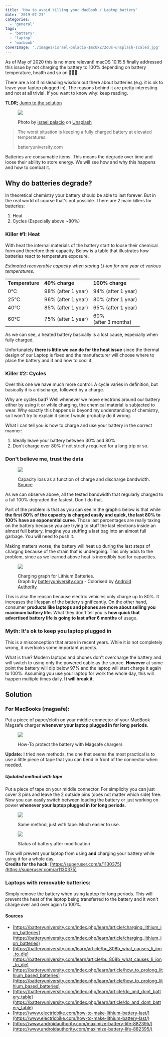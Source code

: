 ```yaml
---
title: 'How to avoid killing your MacBook / Laptop battery'
date: '2019-07-23'
categories:
  - 'general'
tags:
  - 'battery'
  - 'laptop'
  - 'macbook'
coverImage: './images/israel-palacio-ImcUkZ72oUs-unsplash-scaled.jpg'
---
```


As of May of 2020 this is no more relevant! macOS 10.15.5 finally addressed this issue by not charging the battery to 100% depending on battery temperature, health and so on 🚀🚀🚀

There are a lot if misleading wisdom out there about batteries (e.g. it is ok to leave your laptop plugged in). The reasons behind it are pretty interesting and not at all trivial. If you want to know why: keep reading.

**TLDR;** [Jump to the solution](#solution)

<figure>

![](images/israel-palacio-ImcUkZ72oUs-unsplash-scaled.jpg)

<figcaption>

Photo by [israel palacio](https://unsplash.com/@othentikisra?utm_source=unsplash&utm_medium=referral&utm_content=creditCopyText) on [Unsplash](https://unsplash.com/search/photos/electricity?utm_source=unsplash&utm_medium=referral&utm_content=creditCopyText)

</figcaption>

</figure>

> The worst situation is keeping a fully charged battery at elevated temperatures.
>
> batteryuniversity.com

Batteries are consumable items. This means the degrade over time and loose their ability to store energy. We will see how and why this happens and how to combat it.

## Why do batteries degrade?

In theoretical chemistry your battery should be able to last forever. But in the real world of course that's not possible. There are 2 main killers for batteries:

1. Heat
2. Cycles (Especially above ~80%)

### Killer #1: Heat

With heat the internal materials of the battery start to loose their chemical form and therefore their capacity. Below is a table that illustrates how batteries react to temperature exposure.

_Estimated recoverable capacity when storing Li-ion for one year at various temperatures._

<table><tbody><tr><td><strong>Temperature</strong></td><td><strong>40% charge</strong></td><td><strong>100% charge</strong></td></tr><tr><td>0°C</td><td>98%&nbsp;(after 1 year)</td><td>94%&nbsp;(after 1 year)</td></tr><tr><td>25°C</td><td>96%&nbsp;(after 1 year)</td><td>80%&nbsp;(after 1 year)</td></tr><tr><td>40°C</td><td>85%&nbsp;(after 1 year)</td><td>65%&nbsp;(after 1 year)</td></tr><tr><td>60°C</td><td>75%&nbsp;(after 1 year)</td><td>60%<br>(after 3 months)</td></tr></tbody></table>

As we can see, a heated battery basically is a lost cause, especially when fully charged.

Unfortunately **there is little we can do for the heat issue** since the thermal design of our Laptop is fixed and the manufacturer will choose where to place the battery and if and how to cool it.

### Killer #2: Cycles

Over this one we have much more control. A cycle varies in definition, but basically it is a discharge, followed by a charge.

Why are cycles bad? Well whenever we move electrons around our battery either by using it or while charging, the chemical material is subjected to wear. Why exactly this happens is beyond my understanding of chemistry, so I won't try to explain it since I would probably do it wrong.

What I can tell you is how to charge and use your battery in the correct manner:

1. Ideally leave your battery between 30% and 80%
2. Don't charge over 80% if not strictly required for a long trip or so.

### Don't believe me, trust the data

<figure>

![](images/DST-cycles-web2.jpg)

<figcaption>

Capacity loss as a function of charge and discharge bandwidth. [Source](https://batteryuniversity.com/index.php/learn/article/how_to_prolong_lithium_based_batteries)

</figcaption>

</figure>

As we can observe above, all the tested bandwidth that regularly charged to a full 100% degraded the fastest. Don't do that.

Part of the problem is that as you can see in the graphic below is that while **the first 80% of the capacity is charged easily and quick, the last 80% to 100% have an exponential curve**. Those last percentages are really taxing on the battery because you are trying to stuff the last electrons inside an almost full battery. Imagine you stuffing a last bag into an almost full garbage. You will need to push it.

Making matters worse, the battery will heat up during the last steps of charging because of the strain that is undergoing. This only adds to the problem, since as we learned above heat is incredibly bad for capacities.

<figure>

![](images/Battery-Charge-Voltage-vs-Time.png)

<figcaption>

Charging graph for Lithium Batteries.  
Graph by [batteryuniversity.com](https://batteryuniversity.com/index.php/learn/article/charging_lithium_ion_batteries) - Colorised by [Android Authority](https://www.androidauthority.com/maximize-battery-life-882395/)

</figcaption>

</figure>

This is also the reason because electric vehicles only charge up to 80%. It increases the lifespan of the battery significantly. On the other hand, consumer **products like laptops and phones are more about selling you maximum battery life.** What they don't tell you is **how quick that advertised battery life is going to last after 6 months** of usage.

### Myth: It's ok to keep you laptop plugged in

This is a misconception that arose in recent years. While it is not completely wrong, it overlooks some important aspects.

What is true? Modern laptops and phones don't overcharge the battery and will switch to using only the powered cable as the source. **However** at some point the battery will dip below 97% and the laptop will start charge it again to 100%. Assuming you use your laptop for work the whole day, this will happen multiple times daily. **It will break it**.

## Solution

### For MacBooks (magsafe):

Put a piece of paper/cloth on your middle connector of your MacBook Magsafe charger **whenever your laptop plugged in for long periods**.

<figure>

![](images/howto.jpg)

<figcaption>

How-To protect the battery with Magsafe chargers

</figcaption>

</figure>

**Update:** I tried new methods, the one that seems the most practical is to use a little piece of tape that you can bend in front of the connector when needed.

##### Updated method with tape

Put a piece of tape on your middle connector. For simplicity you can just cover 3 pins and leave the 2 outside pins (does not matter which side) free.  
Now you can easily switch between loading the battery or just working on power **whenever your laptop plugged in for long periods**.

<figure>

![](images/howto-1.jpg)

<figcaption>

Same method, just with tape. Much easier to use.

</figcaption>

</figure>

<figure>

![](images/status.jpg)

<figcaption>

Status of battery after modification

</figcaption>

</figure>

This will prevent your laptop from using **and** charging your battery while using it for a whole day.  
**Credits for the hack**: [https://superuser.com/a/1130375](https://superuser.com/a/1130375)

### Laptops with removable batteries:

Simply remove the battery when using laptop for long periods. This will prevent the heat of the laptop being transferred to the battery and it won't charge over and over again to 100%.

#### Sources

- [https://batteryuniversity.com/index.php/learn/article/charging_lithium_ion_batteries](https://batteryuniversity.com/index.php/learn/article/charging_lithium_ion_batteries)
- [https://batteryuniversity.com/learn/article/bu_808b_what_causes_li_ion_to_die](https://batteryuniversity.com/learn/article/bu_808b_what_causes_li_ion_to_die)
- [https://batteryuniversity.com/index.php/learn/article/how_to_prolong_lithium_based_batteries](https://batteryuniversity.com/index.php/learn/article/how_to_prolong_lithium_based_batteries)
- [https://batteryuniversity.com/index.php/learn/article/do_and_dont_battery_table](https://batteryuniversity.com/index.php/learn/article/do_and_dont_battery_table)
- [https://www.electricbike.com/how-to-make-lithium-battery-last/](https://www.electricbike.com/how-to-make-lithium-battery-last/)
- [https://www.androidauthority.com/maximize-battery-life-882395/](https://www.androidauthority.com/maximize-battery-life-882395/)
